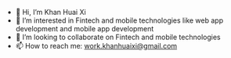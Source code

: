 - 👋 Hi, I’m Khan Huai Xi
- 👀 I’m interested in Fintech and mobile technologies like web app development and mobile app development
- 💞️ I’m looking to collaborate on Fintech and mobile technologies
- 📫 How to reach me: work.khanhuaixi@gmail.com

